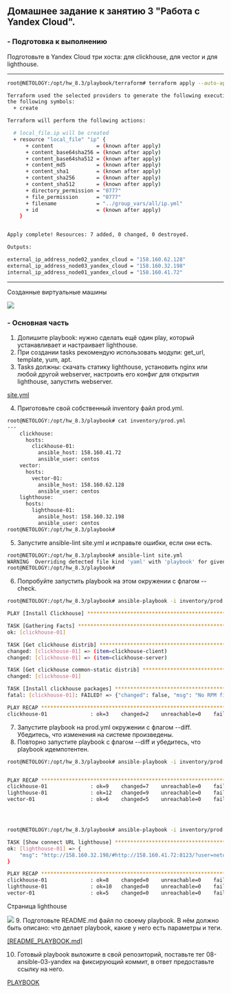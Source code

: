
## Домашнее задание к занятию 3 "Работа с Yandex Cloud".

### - Подготовка к выполнению

Подготовьте в Yandex Cloud три хоста: для clickhouse, для vector и для lighthouse.

---
````bash
root@NETOLOGY:/opt/hw_8.3/playbook/terraform# terraform apply --auto-approve

Terraform used the selected providers to generate the following execution plan. Resource actions are indicated with
the following symbols:
  + create

Terraform will perform the following actions:

  # local_file.ip will be created
  + resource "local_file" "ip" {
      + content              = (known after apply)
      + content_base64sha256 = (known after apply)
      + content_base64sha512 = (known after apply)
      + content_md5          = (known after apply)
      + content_sha1         = (known after apply)
      + content_sha256       = (known after apply)
      + content_sha512       = (known after apply)
      + directory_permission = "0777"
      + file_permission      = "0777"
      + filename             = "../group_vars/all/ip.yml"
      + id                   = (known after apply)
    }


Apply complete! Resources: 7 added, 0 changed, 0 destroyed.

Outputs:

external_ip_address_node02_yandex_cloud = "158.160.62.128"
external_ip_address_node03_yandex_cloud = "158.160.32.198"
internal_ip_address_node01_yandex_cloud = "158.160.41.72"

````
---

Созданные виртуальные машины

![](------------------------------------------------------------)

### - Основная часть

1. Допишите playbook: нужно сделать ещё один play, который устанавливает и настраивает lighthouse.
2. При создании tasks рекомендую использовать модули: get_url, template, yum, apt.
3. Tasks должны: скачать статику lighthouse, установить nginx или любой другой webserver, настроить его конфиг для 
открытия lighthouse, запустить webserver.

[site.yml](-----------------------------------------------------------)

4. Приготовьте свой собственный inventory файл prod.yml.
````bash
root@NETOLOGY:/opt/hw_8.3/playbook# cat inventory/prod.yml
---
    clickhouse:
      hosts:
        clickhouse-01:
          ansible_host: 158.160.41.72
          ansible_user: centos
    vector:
      hosts:
        vector-01:
          ansible_host: 158.160.62.128
          ansible_user: centos
    lighthouse:
      hosts:
        lighthouse-01:
          ansible_host: 158.160.32.198
          ansible_user: centos
root@NETOLOGY:/opt/hw_8.3/playbook#


````
5. Запустите ansible-lint site.yml и исправьте ошибки, если они есть.
````bash
root@NETOLOGY:/opt/hw_8.3/playbook# ansible-lint site.yml
WARNING  Overriding detected file kind 'yaml' with 'playbook' for given positional argument: site.yml
root@NETOLOGY:/opt/hw_8.3/playbook#

````
6. Попробуйте запустить playbook на этом окружении с флагом --check.
````bash
root@NETOLOGY:/opt/hw_8.3/playbook# ansible-playbook -i inventory/prod.yml site.yml --check

PLAY [Install Clickhouse] *******************************************************************************************

TASK [Gathering Facts] **********************************************************************************************
ok: [clickhouse-01]

TASK [Get clickhouse distrib] ***************************************************************************************
changed: [clickhouse-01] => (item=clickhouse-client)
changed: [clickhouse-01] => (item=clickhouse-server)

TASK [Get clickhouse common-static distrib] *************************************************************************
changed: [clickhouse-01]

TASK [Install clickhouse packages] **********************************************************************************
fatal: [clickhouse-01]: FAILED! => {"changed": false, "msg": "No RPM file matching 'clickhouse-client-22.3.3.44.rpm'                                                                                                                                                                                                         found on system", "rc": 127, "results": ["No RPM file matching 'clickhouse-client-22.3.3.44.rpm' found on system"]}

PLAY RECAP **********************************************************************************************************
clickhouse-01              : ok=3    changed=2    unreachable=0    failed=1    skipped=0    rescued=0    ignored=0


````
7. Запустите playbook на prod.yml окружении с флагом --diff. Убедитесь, что изменения на системе произведены.
8. Повторно запустите playbook с флагом --diff и убедитесь, что playbook идемпотентен.
````bash
root@NETOLOGY:/opt/hw_8.3/playbook# ansible-playbook -i inventory/prod.yml site.yml --diff


PLAY RECAP **********************************************************************************************************
clickhouse-01              : ok=9    changed=7    unreachable=0    failed=0    skipped=0    rescued=0    ignored=0
lighthouse-01              : ok=12   changed=9    unreachable=0    failed=0    skipped=0    rescued=0    ignored=0
vector-01                  : ok=6    changed=5    unreachable=0    failed=0    skipped=0    rescued=0    ignored=0




root@NETOLOGY:/opt/hw_8.3/playbook# ansible-playbook -i inventory/prod.yml site.yml

TASK [Show connect URL lighthouse] **********************************************************************************
ok: [lighthouse-01] => {
    "msg": "http://158.160.32.198/#http://158.160.41.72:8123/?user=netology"
}

PLAY RECAP **********************************************************************************************************
clickhouse-01              : ok=8    changed=0    unreachable=0    failed=0    skipped=0    rescued=0    ignored=0
lighthouse-01              : ok=10   changed=0    unreachable=0    failed=0    skipped=0    rescued=0    ignored=0
vector-01                  : ok=5    changed=0    unreachable=0    failed=0    skipped=0    rescued=0    ignored=0


````
Страница lighthouse

![](--------------------------------------)
9. Подготовьте README.md файл по своему playbook. В нём должно быть описано: что делает playbook, какие у него есть 
параметры и теги.

[[README_PLAYBOOK.md]](----------------------------------------------)

10. Готовый playbook выложите в свой репозиторий, поставьте тег 08-ansible-03-yandex на фиксирующий коммит, в ответ 
предоставьте ссылку на него.

[PLAYBOOK](-----------------------------------------------------)

